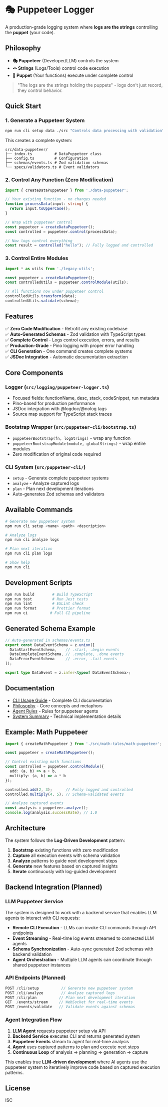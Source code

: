 # 🎭 Puppeteer Logger

A production-grade logging system where **logs are the strings** controlling the **puppet** (your code).

## Philosophy

- **🎭 Puppeteer** (Developer/LLM) controls the system
- **🪢 Strings** (Logs/Tools) control code execution  
- **🤖 Puppet** (Your functions) execute under complete control

> "The logs are the strings holding the puppets" - logs don't just record, they control behavior.

## Quick Start

### 1. Generate a Puppeteer System

```bash
npm run cli setup data ./src "Controls data processing with validation"
```

This creates a complete system:
```
src/data-puppeteer/
├── index.ts          # DataPuppeteer class
├── config.ts         # Configuration  
├── schemas/events.ts # Zod validation schemas
└── specs/validators.ts # Event validators
```

### 2. Control Any Function (Zero Modification)

```typescript
import { createDataPuppeteer } from './data-puppeteer';

// Your existing function - no changes needed
function processData(input: string) {
  return input.toUpperCase();
}

// Wrap with puppeteer control
const puppeteer = createDataPuppeteer();
const controlled = puppeteer.control(processData);

// Now logs control everything
const result = controlled("hello"); // Fully logged and controlled
```

### 3. Control Entire Modules

```typescript
import * as utils from './legacy-utils';

const puppeteer = createDataPuppeteer();
const controlledUtils = puppeteer.controlModule(utils);

// All functions now under puppeteer control
controlledUtils.transform(data);
controlledUtils.validate(schema);
```

## Features

✅ **Zero Code Modification** - Retrofit any existing codebase  
✅ **Auto-Generated Schemas** - Zod validation with TypeScript types  
✅ **Complete Control** - Logs control execution, errors, and results  
✅ **Production-Grade** - Pino logging with proper error handling  
✅ **CLI Generation** - One command creates complete systems  
✅ **JSDoc Integration** - Automatic documentation extraction

## Core Components

### Logger (`src/logging/puppeteer-logger.ts`)
- Focused fields: functionName, desc, stack, codeSnippet, run metadata
- Pino-based for production performance
- JSDoc integration with @logdoc/@nolog tags
- Source map support for TypeScript stack traces

### Bootstrap Wrapper (`src/puppeteer-cli/bootstrap.ts`)
- `puppeteerBootstrap(fn, logStrings)` - wrap any function
- `puppeteerBootstrapModule(module, globalStrings)` - wrap entire modules
- Zero modification of original code required

### CLI System (`src/puppeteer-cli/`)
- `setup` - Generate complete puppeteer systems
- `analyze` - Analyze captured logs
- `plan` - Plan next development iterations
- Auto-generates Zod schemas and validators

## Available Commands

```bash
# Generate new puppeteer system
npm run cli setup <name> <path> <description>

# Analyze logs
npm run cli analyze logs

# Plan next iteration  
npm run cli plan logs

# Show help
npm run cli
```

## Development Scripts

```bash
npm run build        # Build TypeScript
npm run test         # Run Jest tests
npm run lint         # ESLint check
npm run format       # Prettier format
npm run ci          # Full CI pipeline
```

## Generated Schema Example

```typescript
// Auto-generated in schemas/events.ts
export const DataEventSchema = z.union([
  DataStartEventSchema,    // .start, .begin events
  DataCompleteEventSchema, // .complete, .done events  
  DataErrorEventSchema     // .error, .fail events
]);

export type DataEvent = z.infer<typeof DataEventSchema>;
```

## Documentation

- [CLI Usage Guide](./CLI_USAGE_GUIDE.md) - Complete CLI documentation
- [Philosophy](./PHILOSOPHY.md) - Core concepts and metaphors
- [Agent Rules](./PUPPETEER_AGENT_RULES.md) - Rules for puppeteer agents
- [System Summary](./SYSTEM_SUMMARY.md) - Technical implementation details

## Example: Math Puppeteer

```typescript
import { createMathPuppeteer } from './src/math-tales/math-puppeteer';

const puppeteer = createMathPuppeteer();

// Control existing math functions
const controlled = puppeteer.controlModule({
  add: (a, b) => a + b,
  multiply: (a, b) => a * b
});

controlled.add(2, 3);      // Fully logged and controlled
controlled.multiply(4, 5); // Schema-validated events

// Analyze captured events
const analysis = puppeteer.analyze();
console.log(analysis.successRate); // 1.0
```

## Architecture

The system follows the **Log-Driven Development** pattern:

1. **Bootstrap** existing functions with zero modification
2. **Capture** all execution events with schema validation  
3. **Analyze** patterns to guide next development steps
4. **Generate** new features based on captured insights
5. **Iterate** continuously with log-guided development

## Backend Integration (Planned)

### LLM Puppeteer Service
The system is designed to work with a backend service that enables LLM agents to interact with CLI requests:

- **Remote CLI Execution** - LLMs can invoke CLI commands through API endpoints
- **Event Streaming** - Real-time log events streamed to connected LLM agents  
- **Schema Synchronization** - Auto-sync generated Zod schemas with backend validation
- **Agent Orchestration** - Multiple LLM agents can coordinate through shared puppeteer instances

### API Endpoints (Planned)
```typescript
POST /cli/setup          // Generate new puppeteer system
POST /cli/analyze        // Analyze captured logs  
POST /cli/plan          // Plan next development iteration
GET  /events/stream     // WebSocket for real-time events
POST /events/validate   // Validate events against schemas
```

### Agent Integration Flow
1. **LLM Agent** requests puppeteer setup via API
2. **Backend Service** executes CLI and returns generated system
3. **Puppeteer Events** stream to agent for real-time analysis
4. **Agent** uses captured patterns to plan and execute next steps
5. **Continuous Loop** of analysis → planning → generation → capture

This enables true **LLM-driven development** where AI agents use the puppeteer system to iteratively improve code based on captured execution patterns.

## License

ISC
